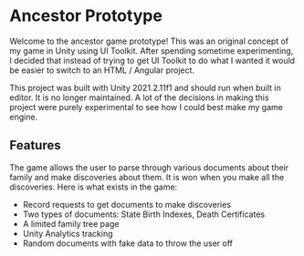 # Ancestor Prototype
Welcome to the ancestor game prototype! This was an original concept of my game in Unity using UI Toolkit. After spending sometime experimenting, I decided that instead of trying to get UI Toolkit to do what I wanted it would be easier to switch to an HTML / Angular project.

This project was built with Unity 2021.2.11f1 and should run when built in editor. It is no longer maintained. A lot of the decisions in making this project were purely experimental to see how I could best make my game engine.

## Features
The game allows the user to parse through various documents about their family and make discoveries about them. It is won when you make all the discoveries. Here is what exists in the game:

- Record requests to get documents to make discoveries
- Two types of documents: State Birth Indexes, Death Certificates
- A limited family tree page
- Unity Analytics tracking
- Random documents with fake data to throw the user off
